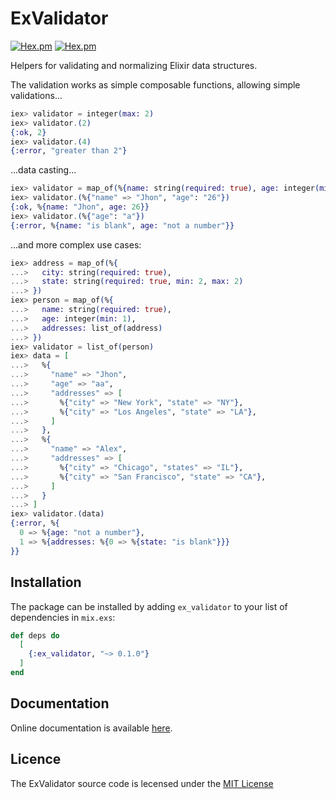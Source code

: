 # ExValidator

[![Hex.pm](https://img.shields.io/hexpm/v/ex_validator.svg?style=flat-square)](https://hex.pm/packages/ex_validator)
[![Hex.pm](https://img.shields.io/hexpm/dt/ex_validator.svg?style=flat-square)](https://hex.pm/packages/ex_validator)

Helpers for validating and normalizing Elixir data structures.

The validation works as simple composable functions, allowing simple validations...

  ```elixir
  iex> validator = integer(max: 2)
  iex> validator.(2)
  {:ok, 2}
  iex> validator.(4)
  {:error, "greater than 2"}
  ```

...data casting...

  ```elixir
  iex> validator = map_of(%{name: string(required: true), age: integer(min: 1)})
  iex> validator.(%{"name" => "Jhon", "age": "26"})
  {:ok, %{name: "Jhon", age: 26}}
  iex> validator.(%{"age": "a"})
  {:error, %{name: "is blank", age: "not a number"}}
  ```

...and more complex use cases:

  ```elixir
  iex> address = map_of(%{
  ...>   city: string(required: true),
  ...>   state: string(required: true, min: 2, max: 2)
  ...> })
  iex> person = map_of(%{
  ...>   name: string(required: true),
  ...>   age: integer(min: 1),
  ...>   addresses: list_of(address)
  ...> })
  iex> validator = list_of(person)
  iex> data = [
  ...>   %{
  ...>     "name" => "Jhon",
  ...>     "age" => "aa",
  ...>     "addresses" => [
  ...>       %{"city" => "New York", "state" => "NY"},
  ...>       %{"city" => "Los Angeles", "state" => "LA"},
  ...>     ]
  ...>   },
  ...>   %{
  ...>     "name" => "Alex",
  ...>     "addresses" => [
  ...>       %{"city" => "Chicago", "states" => "IL"},
  ...>       %{"city" => "San Francisco", "state" => "CA"},
  ...>     ]
  ...>   }
  ...> ]
  iex> validator.(data)
  {:error, %{
    0 => %{age: "not a number"},
    1 => %{addresses: %{0 => %{state: "is blank"}}}
  }}
  ```

## Installation

The package can be installed by adding `ex_validator` to your list of dependencies in `mix.exs`:

```elixir
def deps do
  [
    {:ex_validator, "~> 0.1.0"}
  ]
end
```

## Documentation

Online documentation is available [here](https://hexdocs.pm/ex_validator).

## Licence

The ExValidator source code is lecensed under the [MIT License](https://github.com/ex_validator/ecto/blob/master/LICENSE)
